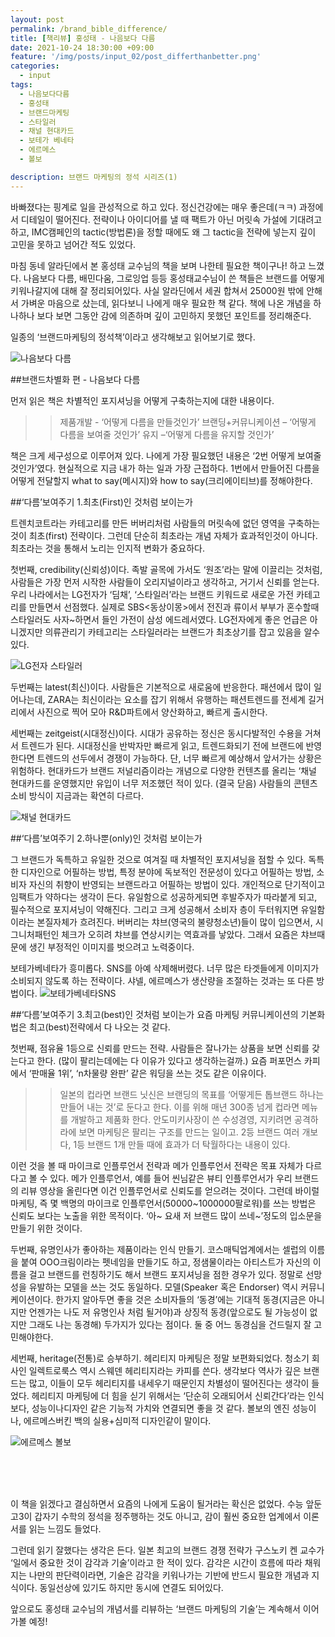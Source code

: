 ```yaml
---
layout: post
permalink: /brand_bible_difference/
title: [책리뷰] 홍성태 - 나음보다 다름
date: 2021-10-24 18:30:00 +09:00
feature: '/img/posts/input_02/post_differthanbetter.png'
categories:
  - input
tags:
  - 나음보다다름
  - 홍성태
  - 브랜드마케팅
  - 스타일러
  - 채널 현대카드
  - 보테가 베네타
  - 에르메스  
  - 볼보

description: 브랜드 마케팅의 정석 시리즈(1)
---
```

바빠졌다는 핑계로 일을 관성적으로 하고 있다. 정신건강에는 매우 좋은데(ㅋㅋ) 과정에서 디테일이 떨어진다. 전략이나 아이디어를 낼 때 팩트가 아닌 머릿속 가설에 기대려고 하고, IMC캠페인의 tactic(방법론)을 정할 때에도 왜 그 tactic을 전략에 넣는지 깊이 고민을 못하고 넘어간 적도 있었다.

마침 동네 알라딘에서 본 홍성태 교수님의 책을 보며 나한테 필요한 책이구나! 하고 느꼈다.
나음보다 다름, 배민다움, 그로잉업 등등 홍성태교수님이 쓴 책들은 브랜드를 어떻게 키워나갈지에 대해 잘 정리되어있다. 사실 알라딘에서 세권 합쳐서 25000원 밖에 안해서 가벼운 마음으로 샀는데, 읽다보니 나에게 매우 필요한 책 같다. 책에 나온 개념을 하나하나 보다 보면 그동안 감에 의존하며 깊이 고민하지 못했던 포인트를 정리해준다.

일종의 ‘브랜드마케팅의 정석책’이라고 생각해보고 읽어보기로 했다.

![나음보다 다름](/img/posts/input_02/bookcover.png)

##브랜드차별화 편 - 나음보다 다름

먼저 읽은 책은 차별적인 포지셔닝을 어떻게 구축하는지에 대한 내용이다.

>>제품개발 - ‘어떻게 다름을 만들것인가’
브랜딩+커뮤니케이션 – ‘어떻게 다름을 보여줄 것인가’
유지 –‘어떻게 다름을 유지할 것인가’

책은 크게 세구성으로 이루어져 있다.
나에게 가장 필요했던 내용은 ‘2번 어떻게 보여줄 것인가’였다. 현실적으로 지금 내가 하는 일과 가장 근접하다. 1번에서 만들어진 다름을 어떻게 전달할지 what to say(메시지)와 how to say(크리에이티브)를 정해야한다.

##‘다름’보여주기 1.최초(First)인 것처럼 보이는가

트렌치코트라는 카테고리를 만든 버버리처럼 사람들의 머릿속에 없던 영역을 구축하는 것이 최초(first) 전략이다. 그런데 단순히 최초라는 개념 자체가 효과적인것이 아니다. 최초라는 것을 통해서 노리는 인지적 변화가 중요하다.

첫번째, credibility(신뢰성)이다.
족발 골목에 가서도 ‘원조’라는 말에 이끌리는 것처럼, 사람들은 가장 먼저 시작한 사람들이 오리지널이라고 생각하고, 거기서 신뢰를 얻는다. 우리 나라에서는 LG전자가 ‘딤채’, ‘스타일러’라는 브랜드 키워드로 새로운 가전 카테고리를 만들면서 선점했다. 실제로 SBS<동상이몽>에서 전진과 류이서 부부가 혼수할때 스타일러도 사자~하면서 들인 가전이 삼성 에드레서였다. LG전자에게 좋은 언급은 아니겠지만 의류관리기 카테고리는 스타일러라는 브랜드가 최초상기를 잡고 있음을 알수있다.

![LG전자 스타일러](/img/posts/input_02/credibility.png)

두번째는 latest(최신)이다.
사람들은 기본적으로 새로움에 반응한다. 패션에서 많이 일어나는데, ZARA는 최신이라는 요소를 잡기 위해서 유행하는 패션트렌드를 전세계 길거리에서 사진으로 찍어 모아 R&D파트에서 양산화하고, 빠르게 출시한다.

세번째는 zeitgeist(시대정신)이다.
시대가 공유하는 정신은 동시다발적인 수용을 거쳐서 트렌드가 된다. 시대정신을 반박자만 빠르게 읽고, 트렌드화되기 전에 브랜드에 반영한다면 트렌드의 선두에서 경쟁이 가능하다. 단, 너무 빠르게 예상해서 앞서가는 상황은 위험하다. 현대카드가 브랜드 저널리즘이라는 개념으로 다양한 컨텐츠를 올리는 ‘채널 현대카드를 운영했지만 유입이 너무 저조했던 적이 있다. (결국 닫음) 사람들의 콘텐츠 소비 방식이 지금과는 확연히 다르다.

![채널 현대카드](/img/posts/input_02/zeitgeist.png)

##‘다름’보여주기 2.하나뿐(only)인 것처럼 보이는가

그 브랜드가 독특하고 유일한 것으로 여겨질 때 차별적인 포지셔닝을 점할 수 있다. 독특한 디자인으로 어필하는 방법, 특정 분야에 독보적인 전문성이 있다고 어필하는 방법, 소비자 자신의 취향이 반영되는 브랜드라고 어필하는 방법이 있다.
개인적으로 단기적이고 임팩트가 약하다는 생각이 든다. 유일함으로 성공하게되면 후발주자가 따라붙게 되고, 필수적으로 포지셔닝이 약해진다. 그리고 크게 성공해서 소비자 층이 두터워지면 유일함이라는 본질자체가 흐려진다.
버버리는 챠브(영국의 불량청소년)들이 많이 입으면서, 시그니처패턴인 체크가 오히려 챠브를 연상시키는 역효과를 낳았다. 그래서 요즘은 챠브때문에 생긴 부정적인 이미지를 벗으려고 노력중이다.

 보테가베네타가 흥미롭다. SNS를 아예 삭제해버렸다. 너무 많은 타겟들에게 이미지가 소비되지 않도록 하는 전략이다. 샤넬, 에르메스가 생산량을 조절하는 것과는 또 다른 방법이다.
![보테가베네타SNS](/img/posts/input_02/only.png)

##‘다름’보여주기 3.최고(best)인 것처럼 보이는가
요즘 마케팅 커뮤니케이션의 기본화법은 최고(best)전략에서 다 나오는 것 같다.

첫번째, 점유율 1등으로 신뢰를 만드는 전략.
사람들은 잘나가는 상품을 보면 신뢰를 갖는다고 한다. (많이 팔리는데에는  다 이유가 있다고 생각하는걸까.) 요즘 퍼포먼스 카피에서 ‘판매율 1위’, ‘n차물량 완판’ 같은 워딩을 쓰는 것도 같은 이유이다.

>>일본의 컵라면 브랜드 닛신은 브랜딩의 목표를 ‘어떻게든 톱브랜드 하나는 만들어 내는 것’로 둔다고 한다. 이를 위해 매년 300종 넘게 컵라면 메뉴를 개발하고 제품화 한다. 안도미키사장이 쓴 수성경영, 지키려면 공격하라에 보면 마케팅은 팔리는 구조를 만드는 일이고. 2등 브랜드 여러 개보다, 1등 브랜드 1개 만들 때에 효과가 더 탁월하다는 내용이 있다.

이런 것을 볼 때 마이크로 인플루언서 전략과 메가 인플루언서 전략은 목표 자체가 다르다고 볼 수 있다. 메가 인플루언서, 예를 들어 씬님같은 뷰티 인플루언서가 우리 브랜드의 리뷰 영상을 올린다면 이건 인플루언서로 신뢰도를 얻으려는 것이다. 그런데 바이럴 마케팅, 즉 몇 백명의 마이크로 인플루언서(50000~1000000팔로워)를 쓰는 방법은 신뢰도 보다는 노출을 위한 목적이다. ‘아~ 요새 저 브랜드 많이 쓰네~’정도의 입소문을 만들기 위한 것이다.

두번째, 유명인사가 좋아하는 제품이라는 인식 만들기.
코스매틱업계에서는 셀럽의 이름을 붙여 OOO크림이라는 펫네임을 만들기도 하고, 정샘물이라는 아티스트가 자신의 이름을 걸고 브랜드를 런칭하기도 해서 브랜드 포지셔닝을 점한 경우가 있다. 정말로 선망성을 유발하는 모델을 쓰는 것도 동일하다. 모델(Speaker 혹은 Endorser) 역시 커뮤니케이션이다.
한가지 알아두면 좋을 것은 소비자들의 ‘동경’에는 기대적 동경(지금은 아니지만 언젠가는 나도 저 유명인사 처럼 될거야)과 상징적 동경(앞으로도 될 가능성이 없지만 그래도 나는 동경해) 두가지가 있다는 점이다. 둘 중 어느 동경심을 건드릴지 잘 고민해야한다.

세번째, heritage(전통)로 승부하기.
헤리티지 마케팅은 정말 보편화되었다. 청소기 회사인 일렉트로룩스 역시 스웨덴 헤리티지라는 카피를 쓴다. 생각보다 역사가 깊은 브랜드는 많고, 이들이 모두 헤리티지를 내세우기 때문인지 차별성이 떨어진다는 생각이 들었다.
헤리티지 마케팅에 더 힘을 싣기 위해서는 ‘단순히 오래되어서 신뢰간다’라는 인식보다, 성능이나디자인 같은 기능적 가치와 연결되면 좋을 것 같다. 볼보의 엔진 성능이나, 에르메스버킨 백의 실용+심미적 디자인같이 말이다.

![에르메스 볼보](/img/posts/input_02/only.png)

<br><br><br>

이 책을 읽겠다고 결심하면서 요즘의 나에게 도움이 될거라는 확신은 없었다. 수능 앞둔 고3이 갑자기 수학의 정석을 정주행하는 것도 아니고, 감이 훨씬 중요한 업계에서 이론서를 읽는 느낌도 들었다.

그런데 읽기 잘했다는 생각은 든다. 일본 최고의 브랜드 경쟁 전략가 구스노키 켄 교수가 ‘일에서 중요한 것이 감각과 기술’이라고 한 적이 있다. 감각은 시간이 흐름에 따라 채워지는 나만의 판단력이라면, 기술은 감각을 키워나가는 기반에 반드시 필요한 개념과 지식이다. 동일선상에 있기도 하지만 동시에 연결도 되어있다.

앞으로도 홍성태 교수님의 개념서를 리뷰하는 ‘브랜드 마케팅의 기술’는 계속해서 이어가볼 예정!
